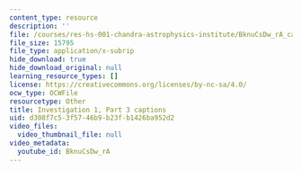 ```yaml
---
content_type: resource
description: ''
file: /courses/res-hs-001-chandra-astrophysics-institute/BknuCsDw_rA_captions.webvtt
file_size: 15795
file_type: application/x-subrip
hide_download: true
hide_download_original: null
learning_resource_types: []
license: https://creativecommons.org/licenses/by-nc-sa/4.0/
ocw_type: OCWFile
resourcetype: Other
title: Investigation 1, Part 3 captions
uid: d308f7c5-3f57-46b9-b23f-b1426ba952d2
video_files:
  video_thumbnail_file: null
video_metadata:
  youtube_id: BknuCsDw_rA
---
```

